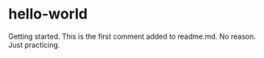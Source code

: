 # hello-world
Getting started.
This is the first comment added to readme.md.
No reason.  Just practicing.

